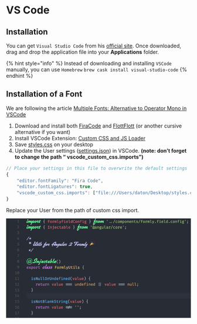 # VS Code

## Installation

You can get `Visual Studio Code` from his [official site](https://code.visualstudio.com/). Once downloaded, drag and drop the application file into your **Applications** folder.

{% hint style="info" %}
Instead of downloading and installing `VSCode` manually, you can use `Homebrew` `brew cask install visual-studio-code`
{% endhint %}

## Installation of a Font

We are following the article [Multiple Fonts: Alternative to Operator Mono in VSCode](https://medium.com/@zamamohammed/multiple-fonts-alternative-to-operator-mono-in-vscode-7745b52120a0)

1. Download and install both [FiraCode](https://github.com/tonsky/FiraCode) and [FlottFlott](http://www.dafont.com/flottflott.font) \(or another cursive alternative if you want\)
2. Install VSCode Extension: [Custom CSS and JS Loader](https://marketplace.visualstudio.com/items?itemName=be5invis.vscode-custom-css)
3. Save [styles.css](https://gist.githubusercontent.com/mohammedzamakhan/03be8cb8bcab53b09772db4d09b7d32e/raw/6d86ae0b78c54810130091304c51e8614f4f4199/styles.css) on your desktop
4. Update the User settings \([settings.json](https://gist.githubusercontent.com/mohammedzamakhan/e8f10b5d759c01e1b9d7de7bccc3832c/raw/538b4e4b4d44af31e1b8ac3420f884d84c3d139b/settings.json)\) in VSCode. **\(note: don’t forget to change the path “ vscode\_custom\_css.imports”\)**

```javascript
// Place your settings in this file to overwrite the default settings
{
    "editor.fontFamily": "Fira Code",
    "editor.fontLigatures": true,
    "vscode_custom_css.imports": ["file:///Users/daton/Desktop/styles.css"]
}
```

Replace your User from the path of custom css import.

![The result should look like this.](.gitbook/assets/1_ehwritlj5wtgd3vbbiwglq.png)





